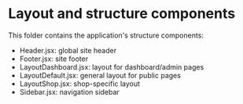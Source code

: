 # Layout and structure components

This folder contains the application's structure components:
- Header.jsx: global site header
- Footer.jsx: site footer
- LayoutDashboard.jsx: layout for dashboard/admin pages
- LayoutDefault.jsx: general layout for public pages
- LayoutShop.jsx: shop-specific layout
- Sidebar.jsx: navigation sidebar